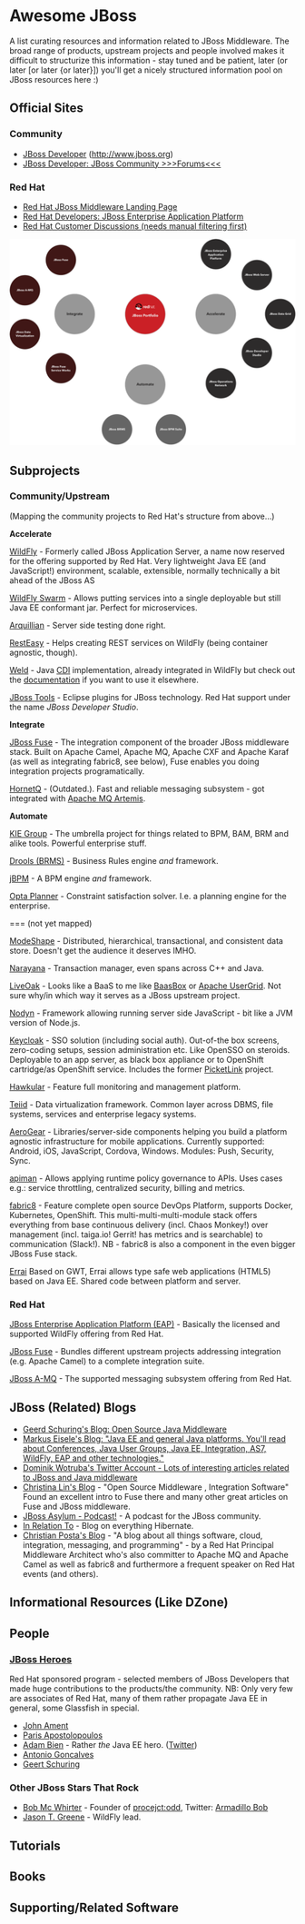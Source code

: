 # Awesome JBoss

A list curating resources and information related to JBoss Middleware. The broad range of products, upstream projects and people involved makes it difficult to structurize this information - stay tuned and be patient, later (or later [or later {or later}]) you'll get a nicely structured information pool on JBoss resources here :)

## Official Sites

### Community
* [JBoss Developer](http://www.jboss.org) (http://www.jboss.org)
* [JBoss Developer: JBoss Community >>>Forums<<<](http://www.jboss.org/forums)

### Red Hat
* [Red Hat JBoss Middleware Landing Page](http://www.redhat.com/en/technologies/jboss-middleware)
* [Red Hat Developers: JBoss Enterprise Application Platform](http://developers.redhat.com/products/eap/overview/) 
* [Red Hat Customer Discussions (needs manual filtering first)](https://access.redhat.com/discussions?keyword=&name=&product=All&category=All&tags=All)

![image](images/rh_jboss_portfolio.png)


## Subprojects
### Community/Upstream

(Mapping the community projects to Red Hat's structure from above...)

**Accelerate**

[WildFly](http://wildfly.org) - Formerly called JBoss Application Server, a name now reserved for the offering supported by Red Hat. Very lightweight Java EE (and JavaScript!) environment, scalable, extensible, normally technically a bit ahead of the JBoss AS

[WildFly Swarm](http://wildfly-swarm.io) - Allows putting services into a single deployable but still Java EE conformant jar. Perfect for microservices.

[Arquillian](http://arquillian.org) - Server side testing done right.

[RestEasy](http://resteasy.jboss.org) - Helps creating REST services on WildFly (being container agnostic, though).

[Weld](http://weld.cdi-spec.org) - Java [CDI](http://cdi-spec.org/) implementation, already integrated in WildFly but check out the [documentation](http://docs.jboss.org/weld/reference/latest/en-US/html/environments.html) if you want to use it elsewhere.

[JBoss Tools](http://tools.jboss.org) - Eclipse plugins for JBoss technology. Red Hat support under the name *JBoss Developer Studio*.


**Integrate**

[JBoss Fuse](http://www.jboss.org/products/fuse/overview/) - The integration component of the broader JBoss middleware stack. Built on Apache Camel, Apache MQ, Apache CXF and Apache Karaf (as well as integrating fabric8, see below), Fuse enables you doing integration projects programatically.

[HornetQ](http://hornetq.jboss.org/) - (Outdated.). Fast and reliable messaging subsystem - got integrated with [Apache MQ Artemis](http://activemq.apache.org/artemis/). 


**Automate**

[KIE Group](http://www.kiegroup.org) - The umbrella project for things related to BPM, BAM, BRM and alike tools. Powerful enterprise stuff.

[Drools (BRMS)](http://www.drools.org) - Business Rules engine *and* framework.

[jBPM](http://www.jbpm.org) - A BPM engine *and* framework.

[Opta Planner](http://www.optaplanner.org) - Constraint satisfaction solver. I.e. a planning engine for the enterprise.

===
(not yet mapped)

[ModeShape](http://modeshape.jboss.org) - Distributed, hierarchical, transactional, and consistent data store. Doesn't get the audience it deserves IMHO.

[Narayana](http://narayana.io) - Transaction manager, even spans across C++ and Java.

[LiveOak](http://liveoak.io) - Looks like a BaaS to me like [BaasBox](http://www.baasbox.com) or [Apache UserGrid](http://usergrid.apache.org). Not sure why/in which way it serves as a JBoss upstream project.

[Nodyn](http://nodyn.io) - Framework allowing running server side JavaScript - bit like a JVM version of Node.js. 

[Keycloak](http://keycloak.jboss.org) - SSO solution (including social auth). Out-of-the box screens, zero-coding setups, session administration etc. Like OpenSSO on steroids. Deployable to an app server, as black box appliance or to OpenShift cartridge/as OpenShift service. Includes the former [PicketLink](http://www.picketlink.org) project. 

[Hawkular](http://www.hawkular.org) - Feature full monitoring and management platform.

[Teiid](http://teiid.jboss.org) - Data virtualization framework. Common layer across DBMS, file systems, services and enterprise legacy systems.

[AeroGear](https://aerogear.org) - Libraries/server-side components helping you build a platform agnostic infrastructure for mobile applications. Currently supported: Android, iOS, JavaScript, Cordova, Windows. Modules: Push, Security, Sync.

[apiman](http://www.apiman.io/) - Allows applying runtime policy governance to APIs. Uses cases e.g.: service throttling, centralized security, billing and metrics.

[fabric8](http://fabric8.io) - Feature complete open source DevOps Platform, supports Docker, Kubernetes, OpenShift. This multi-multi-multi-module stack offers everything from base continuous delivery (incl. Chaos Monkey!) over management (incl. taiga.io! Gerrit! has metrics and is searchable) to communication (Slack!). NB - fabric8 is also a component in the even bigger JBoss Fuse stack.

[Errai](http://erraiframework.org) Based on GWT, Errai allows type safe web applications (HTML5) based on Java EE. Shared code between platform and server.

### Red Hat
[JBoss Enterprise Application Platform (EAP)](http://www.redhat.com/en/technologies/jboss-middleware/application-platform) - Basically the licensed and supported WildFly offering from Red Hat.

[JBoss Fuse](http://www.redhat.com/en/technologies/jboss-middleware/fuse) - Bundles different upstream projects addressing integration (e.g. Apache Camel) to a complete integration suite.

[JBoss A-MQ](http://www.redhat.com/en/technologies/jboss-middleware/amq) - The supported messaging subsystem offering from Red Hat.

[]()  


## JBoss (Related) Blogs

* [Geerd Schuring's Blog: Open Source Java Middleware](https://geertschuring.wordpress.com)
* [Markus Eisele's Blog: "Java EE and general Java platforms. You'll read about Conferences, Java User Groups, Java EE, Integration, AS7, WildFly, EAP and other technologies."](http://blog.eisele.net)
* [Dominik Wotruba's Twitter Account - Lots of interesting articles related to JBoss and Java middleware](https://twitter.com/wotruba)
* [Christina Lin's Blog](http://wei-meilin.blogspot.de/) - "Open Source Middleware , Integration Software" Found an excellent intro to Fuse there and many other great articles on Fuse and JBoss middleware.
* [JBoss Asylum - Podcast!](http://asylum.libsyn.com) - A podcast for the JBoss community.
* [In Relation To](http://in.relation.to) - Blog on everything Hibernate.
* [Christian Posta's Blog](http://blog.christianposta.com) - "A blog about all things software, cloud, integration, messaging, and programming" - by a Red Hat Principal Middleware Architect who's also committer to Apache MQ and Apache Camel as well as fabric8 and furthermore a frequent speaker on Red Hat events (and others).  


## Informational Resources (Like DZone)


## People
### [JBoss Heroes](https://www.jboss.org/heroes/)
Red Hat sponsored program - selected members of JBoss Developers that made huge contributions to the products/the community. NB: Only very few are associates of Red Hat, many of them rather propagate Java EE in general, some Glassfish in special.

* [John Ament](https://twitter.com/JohnAment)
* [Paris Apostolopoulos](https://about.me/javapapo)
* [Adam Bien](http://www.adam-bien.com/roller/abien/) - Rather *the* Java EE hero. ([Twitter](https://twitter.com/AdamBien))
* [Antonio Goncalves](http://antoniogoncalves.org)
* [Geert Schuring](https://geertschuring.wordpress.com)  

### Other JBoss Stars That Rock

* [Bob Mc Whirter](https://github.com/bobmcwhirter) - Founder of [procejct:odd](http://projectodd.org), Twitter: [Armadillo Bob](https://twitter.com/bobmcwhirter)
* [Jason T. Greene](https://twitter.com/jtgreene) - WildFly lead.
 



 




## Tutorials


## Books


## Supporting/Related Software

